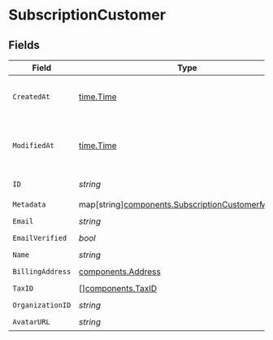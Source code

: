 # SubscriptionCustomer


## Fields

| Field                                                                                                         | Type                                                                                                          | Required                                                                                                      | Description                                                                                                   |
| ------------------------------------------------------------------------------------------------------------- | ------------------------------------------------------------------------------------------------------------- | ------------------------------------------------------------------------------------------------------------- | ------------------------------------------------------------------------------------------------------------- |
| `CreatedAt`                                                                                                   | [time.Time](https://pkg.go.dev/time#Time)                                                                     | :heavy_check_mark:                                                                                            | Creation timestamp of the object.                                                                             |
| `ModifiedAt`                                                                                                  | [time.Time](https://pkg.go.dev/time#Time)                                                                     | :heavy_check_mark:                                                                                            | Last modification timestamp of the object.                                                                    |
| `ID`                                                                                                          | *string*                                                                                                      | :heavy_check_mark:                                                                                            | The ID of the object.                                                                                         |
| `Metadata`                                                                                                    | map[string][components.SubscriptionCustomerMetadata](../../models/components/subscriptioncustomermetadata.md) | :heavy_check_mark:                                                                                            | N/A                                                                                                           |
| `Email`                                                                                                       | *string*                                                                                                      | :heavy_check_mark:                                                                                            | N/A                                                                                                           |
| `EmailVerified`                                                                                               | *bool*                                                                                                        | :heavy_check_mark:                                                                                            | N/A                                                                                                           |
| `Name`                                                                                                        | *string*                                                                                                      | :heavy_check_mark:                                                                                            | N/A                                                                                                           |
| `BillingAddress`                                                                                              | [components.Address](../../models/components/address.md)                                                      | :heavy_check_mark:                                                                                            | N/A                                                                                                           |
| `TaxID`                                                                                                       | [][components.TaxID](../../models/components/taxid.md)                                                        | :heavy_check_mark:                                                                                            | N/A                                                                                                           |
| `OrganizationID`                                                                                              | *string*                                                                                                      | :heavy_check_mark:                                                                                            | N/A                                                                                                           |
| `AvatarURL`                                                                                                   | *string*                                                                                                      | :heavy_check_mark:                                                                                            | N/A                                                                                                           |